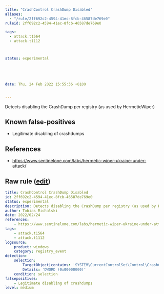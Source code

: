 ```yaml
---
title: "CrashControl CrashDump Disabled"
aliases:
  - "/rule/2ff692c2-4594-41ec-8fcb-46587de769e0"
ruleid: 2ff692c2-4594-41ec-8fcb-46587de769e0

tags:
  - attack.t1564
  - attack.t1112



status: experimental





date: Thu, 24 Feb 2022 15:55:36 +0100


---
```


Detects disabling the CrashDump per registry (as used by HermeticWiper)

<!--more-->


## Known false-positives

* Legitimate disabling of crashdumps



## References

* https://www.sentinelone.com/labs/hermetic-wiper-ukraine-under-attack/


## Raw rule ([edit](https://github.com/SigmaHQ/sigma/edit/master/rules/windows/registry_event/registry_event_crashdump_disabled.yml))
```yaml
title: CrashControl CrashDump Disabled
id: 2ff692c2-4594-41ec-8fcb-46587de769e0
status: experimental
description: Detects disabling the CrashDump per registry (as used by HermeticWiper)
author: Tobias Michalski
date: 2022/02/24
references:
    - https://www.sentinelone.com/labs/hermetic-wiper-ukraine-under-attack/
tags:
    - attack.t1564
    - attack.t1112
logsource:
    product: windows
    category: registry_event
detection:
    selection:
        TargetObject|contains: 'SYSTEM\CurrentControlSet\Control\CrashControl'
        Details: 'DWORD (0x00000000)'
    condition: selection
falsepositives:
    - Legitimate disabling of crashdumps
level: medium

```
